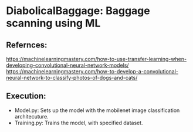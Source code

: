 # DiabolicalBaggage: Baggage scanning using ML  

## Refernces:
https://machinelearningmastery.com/how-to-use-transfer-learning-when-developing-convolutional-neural-network-models/     
https://machinelearningmastery.com/how-to-develop-a-convolutional-neural-network-to-classify-photos-of-dogs-and-cats/

## Execution:
* Model.py: Sets up the model with the mobilenet image classification architecuture.
* Training.py: Trains the model, with specified dataset.

